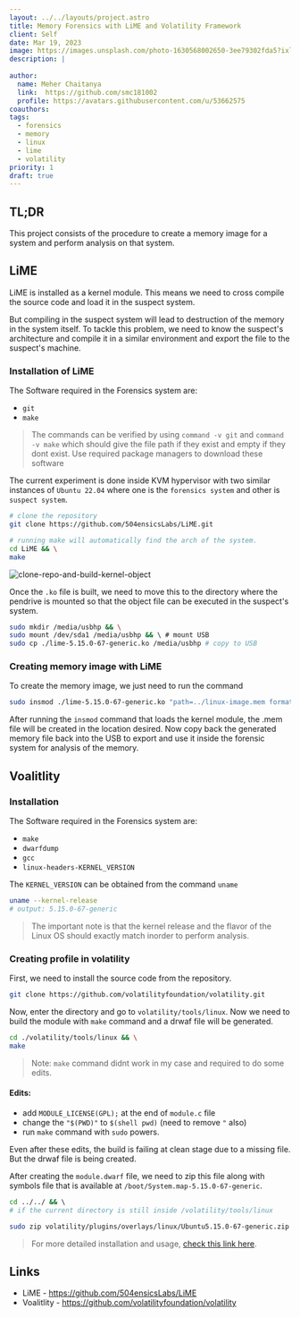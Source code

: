 ```yaml
---
layout: ../../layouts/project.astro
title: Memory Forensics with LiME and Volatility Framework
client: Self
date: Mar 19, 2023
image: https://images.unsplash.com/photo-1630568002650-3ee79302fda5?ixlib=rb-4.0.3&ixid=MnwxMjA3fDB8MHxwaG90by1wYWdlfHx8fGVufDB8fHx8&auto=format&fit=crop&w=873&q=80
description: |
  
author: 
  name: Meher Chaitanya
  link:  https://github.com/smc181002
  profile: https://avatars.githubusercontent.com/u/53662575
coauthors:
tags:
  - forensics
  - memory
  - linux
  - lime
  - volatility
priority: 1
draft: true
---
```


## TL;DR

This project consists of the procedure to create a memory 
image for a system and perform analysis on that system.

## LiME

LiME is installed as a kernel module. This means we need to
cross compile the source code and load it in the suspect 
system.

But compiling in the suspect system will lead to destruction
of the memory in the system itself. To tackle this problem,
we need to know the suspect's architecture and compile it 
in a similar environment and export the file to the 
suspect's machine.

### Installation of LiME

The Software required in the Forensics system are:

- `git`
- `make`

> The commands can be verified by using `command -v git` 
and `command -v make` which should give the file path if 
they exist and empty if they dont exist. Use required 
package managers to download these software

The current experiment is done inside KVM hypervisor with 
two similar instances of `Ubuntu 22.04` where one is the 
`forensics system` and other is `suspect system`.

```bash
# clone the repository
git clone https://github.com/504ensicsLabs/LiME.git
```

```bash
# running make will automatically find the arch of the system.
cd LiME && \
make 
```

![clone-repo-and-build-kernel-object](../../assets/project/lime-and-volatility/building-kernel-object.png)

Once the `.ko` file is built, we need to move this to the 
directory where the pendrive is mounted so that the object
file can be executed in the suspect's system.

```bash
sudo mkdir /media/usbhp && \
sudo mount /dev/sda1 /media/usbhp && \ # mount USB
sudo cp ./lime-5.15.0-67-generic.ko /media/usbhp # copy to USB
```

### Creating memory image with LiME

To create the memory image, we just need to run the command
```bash
sudo insmod ./lime-5.15.0-67-generic.ko "path=../linux-image.mem format=raw"
```

After running the `insmod` command that loads the kernel 
module, the .mem file will be created in the location 
desired. Now copy back the generated memory file back into
the USB to export and use it inside the forensic system for
analysis of the memory.

## Voalitlity

### Installation

The Software required in the Forensics system are:

- `make`
- `dwarfdump`
- `gcc`
- `linux-headers-KERNEL_VERSION`

The `KERNEL_VERSION` can be obtained from the command 
`uname`

```bash
uname --kernel-release
# output: 5.15.0-67-generic
```

> The important note is that the kernel release and the 
flavor of the Linux OS should exactly match inorder to 
perform analysis.

### Creating profile in volatility

First, we need to install the source code from the 
repository.

```bash
git clone https://github.com/volatilityfoundation/volatility.git
```

Now, enter the directory and go to `volatility/tools/linux`.
Now we need to build the module with `make` command and a 
drwaf file will be generated.

```bash
cd ./volatility/tools/linux && \
make
```

> Note: `make` command didnt work in my case and required 
to do some edits.

#### Edits:

- add `MODULE_LICENSE(GPL);` at the end of `module.c` file
- change the `"$(PWD)"` to `$(shell pwd)` (need to remove 
`"` also)
- run `make` command with `sudo` powers.

Even after these edits, the build is failing at clean stage
due to a missing file. But the drwaf file is being created.

After creating the `module.dwarf` file, we need to zip this
file along with symbols file that is available at 
`/boot/System.map-5.15.0-67-generic`.

```bash
cd ../../ && \ 
# if the current directory is still inside /volatility/tools/linux

sudo zip volatility/plugins/overlays/linux/Ubuntu5.15.0-67-generic.zip tools/linux/module.dwarf /boot/System.map-5.15.0-67-generic
```

> For more detailed installation and usage,
[check this link here](https://github.com/volatilityfoundation/volatility/wiki/Linux#acquiring-memory).

## Links

- LiME - https://github.com/504ensicsLabs/LiME
- Voalitlity - https://github.com/volatilityfoundation/volatility
